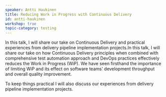 ```yaml
---
speaker: Antti Haukinen
title: Reducing Work in Progress with Continuous Delivery
id: antti-haukinen
workshop: true
topic-category: testing
---
```


<!--<a href="http://www.slideshare.net/Kevlin/the-error-of-our-ways">[Slides]</a>-->

In this talk, I will share our take on Continuous Delivery and practical experiences from delivery pipeline implementation projects.In this talk, I will share our take on how Continuous Delivery principles when combined with comprehensive test automation approach and DevOps practices effectively reduces the Work in Progress (WiP). We have seen firsthand the importance of limiting WiP and its effect on software teams' development throughput and overall quality improvement.

To keep things practical I will also discuss our experiences from delivery pipeline implementation projects.